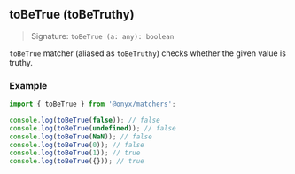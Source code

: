 ## toBeTrue (toBeTruthy)

> Signature: `toBeTrue (a: any): boolean`

`toBeTrue` matcher (aliased as `toBeTruthy`) checks whether the given value is truthy.

### Example

```ts
import { toBeTrue } from '@onyx/matchers';

console.log(toBeTrue(false)); // false
console.log(toBeTrue(undefined)); // false
console.log(toBeTrue(NaN)); // false
console.log(toBeTrue(0)); // false
console.log(toBeTrue(1)); // true
console.log(toBeTrue({})); // true
```
